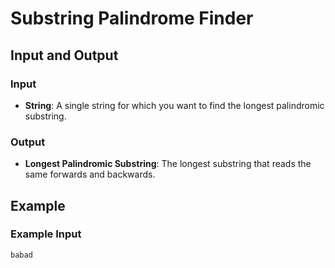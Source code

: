 # Substring Palindrome Finder

## Input and Output

### Input

- **String**: A single string for which you want to find the longest palindromic substring.

### Output

- **Longest Palindromic Substring**: The longest substring that reads the same forwards and backwards.

## Example

### Example Input

```text
babad

